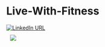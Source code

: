 # Live-With-Fitness
[![LinkedIn URL](https://img.shields.io/badge/Watch%20video-click%20me-orange)](https://photos.app.goo.gl/LTE3keTCjF1zdPUt6) 
<br>
<img style="margin: 10px" src="https://scontent.fdac99-1.fna.fbcdn.net/v/t1.6435-9/196530849_881386262414874_3662397248977473659_n.jpg?_nc_cat=106&ccb=1-6&_nc_sid=b9115d&_nc_eui2=AeHV7-N6UB3hiixGkfXpGBMNiPmGiMJW-4qI-YaIwlb7itt9-xEFWnFugKuWjLHguGOJoQIlqHzIEk0-bhh1W6gI&_nc_ohc=zuWcJ8b5etkAX_xiQ58&tn=wBZxARNRfqj_wY6C&_nc_ht=scontent.fdac99-1.fna&oh=00_AT8-v0FPYO3yAGiOkymjZZ22tcE9hKKZS7BXMVZxmOn-Hg&oe=62A8EF54" />  
